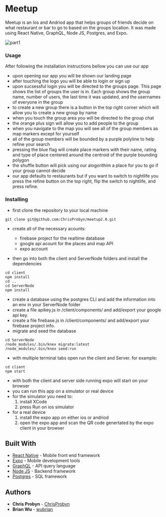 # Meetup

Meetup is an Ios and Andriod app that helps groups of friends decide on what restaurant or bar to go to based on the groups location. It was made using React Native, GraphQL, Node JS, Postgres, and Expo.

![part1](/Assets/part1.gif?raw=true)


### Usage

After following the installation instructions bellow you can use our app
* upon opening our app you will be shown our landing page
* after touching the logo you will be able to login or sign up
*  upon sucsessful login you will be directed to the groups page. This page shows the list of groups the user is in. Each group shows the group name, number of users, the last time it was updated, and the usernames of everyone in the group
* to create a new group there is a button in the top right corner which will allow you to create a new group by name
* when you touch the group area you will be directed to the group chat
* the orange plus sign will allow you to add people to the group
* when you navigate to the map you will see all of the group members as map markers except for yourself
* all of the group members will be bounded by a purple polyline to help refine your search
* pressing the blue flag will create place markers with their name, rating and type of place centered around the centroid of the purple bounding polygon
* the shuffle button will pick using our alogorithim a place for you to go if your group cannot decide
* our app defaults to restaurants but if you want to switch to nightlife you press the refine button on the top right, flip the switch to nightlife, and press refine.

### Installing

* first clone the repository to your local machine

```
git clone git@github.com:ChrisProbyn/meetup2.0.git
```
* create all of the necessary acounts:
    * firebase project for the realtime database
    * google api acount for the places and map API
    * expo account

* then go into both the client and ServerNode folders and install the dependencies

```
cd client
npm install
cd ..
cd ServerNode
npm install
```
* create a database using the postgres CLI and add the information into an env in your ServerNode folder
* create a file apikey.js in /client/components/ and add/export your google api key.
* create a file firebase.js in /client/components/ and add/export your firebase project info.
* migrate and seed the database
```
cd ServerNode
/node_modules/.bin/knex migrate:latest
/node_modules/.bin/knex seed:run
```
* with multiple terminal tabs open run the client and Server. for example:
```
cd client
npm start
```
* with both the client and server side running expo will start on your browser
* you can run this app on a simulator or real device
* for the simulator you need to:
    1. install XCode
    2. press Run on ios simulator
* for a real device
    1. install the expo app on either ios or andriod
    2. open the expo app and scan the QR code genertated by the expo client in your browser


## Built With

* [React Native](https://facebook.github.io/react-native/) - Mobile front end framework
* [Expo](https://expo.io/) - Mobile development tools
* [GraphQL](https://graphql.org/) - API query language
* [Node JS](https://nodejs.org/en/) - Backend framework
* [Postgres](https://www.postgresql.org/) - SQL framework




## Authors

* **Chris Probyn** - [ChrisProbyn](https://github.com/ChrisProbyn)
* **Brian Wu** - [wubrian](https://github.com/wubrian)


